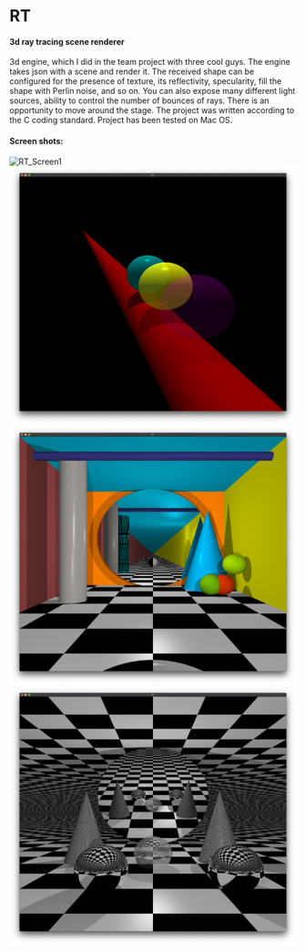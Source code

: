 # RT
#### 3d ray tracing scene renderer
3d engine, which I did in the team project with three cool guys. The engine takes json with a scene and render it. The received shape can be configured for the presence of texture, its reflectivity, specularity, fill the shape with Perlin noise, and so on. You can also expose many different light sources, ability to control the number of bounces of rays. There is an opportunity to move around the stage.
The project was written according to the C coding standard.
Project has been tested on Mac OS.

#### Screen shots:

![RT_Screen1](https://github.com/davin41k/RT/blob/master/screenshots/RT_1.png)
![RT_Screen2](https://github.com/davin41k/RT/blob/master/screenshots/RT_2.png)
![RT_Screen2](https://github.com/davin41k/RT/blob/master/screenshots/RT_3.png)
![RT_Screen2](https://github.com/davin41k/RT/blob/master/screenshots/RT_4.png)

